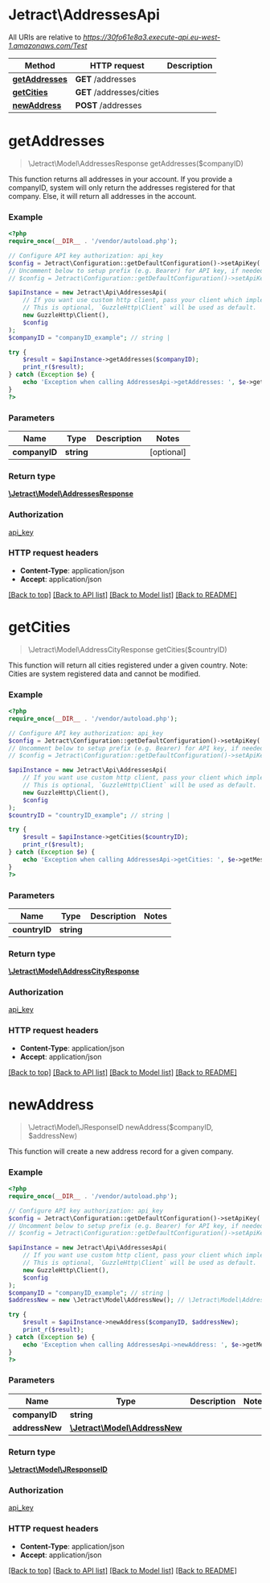 # Jetract\AddressesApi

All URIs are relative to *https://30fo61e8a3.execute-api.eu-west-1.amazonaws.com/Test*

Method | HTTP request | Description
------------- | ------------- | -------------
[**getAddresses**](AddressesApi.md#getAddresses) | **GET** /addresses | 
[**getCities**](AddressesApi.md#getCities) | **GET** /addresses/cities | 
[**newAddress**](AddressesApi.md#newAddress) | **POST** /addresses | 


# **getAddresses**
> \Jetract\Model\AddressesResponse getAddresses($companyID)



This function returns all addresses in your account. If you provide a companyID, system will only return the addresses registered for that company. Else, it will return all addresses in the account.

### Example
```php
<?php
require_once(__DIR__ . '/vendor/autoload.php');

// Configure API key authorization: api_key
$config = Jetract\Configuration::getDefaultConfiguration()->setApiKey('x-api-key', 'YOUR_API_KEY');
// Uncomment below to setup prefix (e.g. Bearer) for API key, if needed
// $config = Jetract\Configuration::getDefaultConfiguration()->setApiKeyPrefix('x-api-key', 'Bearer');

$apiInstance = new Jetract\Api\AddressesApi(
    // If you want use custom http client, pass your client which implements `GuzzleHttp\ClientInterface`.
    // This is optional, `GuzzleHttp\Client` will be used as default.
    new GuzzleHttp\Client(),
    $config
);
$companyID = "companyID_example"; // string | 

try {
    $result = $apiInstance->getAddresses($companyID);
    print_r($result);
} catch (Exception $e) {
    echo 'Exception when calling AddressesApi->getAddresses: ', $e->getMessage(), PHP_EOL;
}
?>
```

### Parameters

Name | Type | Description  | Notes
------------- | ------------- | ------------- | -------------
 **companyID** | **string**|  | [optional]

### Return type

[**\Jetract\Model\AddressesResponse**](../Model/AddressesResponse.md)

### Authorization

[api_key](../../README.md#api_key)

### HTTP request headers

 - **Content-Type**: application/json
 - **Accept**: application/json

[[Back to top]](#) [[Back to API list]](../../README.md#documentation-for-api-endpoints) [[Back to Model list]](../../README.md#documentation-for-models) [[Back to README]](../../README.md)

# **getCities**
> \Jetract\Model\AddressCityResponse getCities($countryID)



This function will return all cities registered under a given country. Note: Cities are system registered data and cannot be modified.

### Example
```php
<?php
require_once(__DIR__ . '/vendor/autoload.php');

// Configure API key authorization: api_key
$config = Jetract\Configuration::getDefaultConfiguration()->setApiKey('x-api-key', 'YOUR_API_KEY');
// Uncomment below to setup prefix (e.g. Bearer) for API key, if needed
// $config = Jetract\Configuration::getDefaultConfiguration()->setApiKeyPrefix('x-api-key', 'Bearer');

$apiInstance = new Jetract\Api\AddressesApi(
    // If you want use custom http client, pass your client which implements `GuzzleHttp\ClientInterface`.
    // This is optional, `GuzzleHttp\Client` will be used as default.
    new GuzzleHttp\Client(),
    $config
);
$countryID = "countryID_example"; // string | 

try {
    $result = $apiInstance->getCities($countryID);
    print_r($result);
} catch (Exception $e) {
    echo 'Exception when calling AddressesApi->getCities: ', $e->getMessage(), PHP_EOL;
}
?>
```

### Parameters

Name | Type | Description  | Notes
------------- | ------------- | ------------- | -------------
 **countryID** | **string**|  |

### Return type

[**\Jetract\Model\AddressCityResponse**](../Model/AddressCityResponse.md)

### Authorization

[api_key](../../README.md#api_key)

### HTTP request headers

 - **Content-Type**: application/json
 - **Accept**: application/json

[[Back to top]](#) [[Back to API list]](../../README.md#documentation-for-api-endpoints) [[Back to Model list]](../../README.md#documentation-for-models) [[Back to README]](../../README.md)

# **newAddress**
> \Jetract\Model\JResponseID newAddress($companyID, $addressNew)



This function will create a new address record for a given company.

### Example
```php
<?php
require_once(__DIR__ . '/vendor/autoload.php');

// Configure API key authorization: api_key
$config = Jetract\Configuration::getDefaultConfiguration()->setApiKey('x-api-key', 'YOUR_API_KEY');
// Uncomment below to setup prefix (e.g. Bearer) for API key, if needed
// $config = Jetract\Configuration::getDefaultConfiguration()->setApiKeyPrefix('x-api-key', 'Bearer');

$apiInstance = new Jetract\Api\AddressesApi(
    // If you want use custom http client, pass your client which implements `GuzzleHttp\ClientInterface`.
    // This is optional, `GuzzleHttp\Client` will be used as default.
    new GuzzleHttp\Client(),
    $config
);
$companyID = "companyID_example"; // string | 
$addressNew = new \Jetract\Model\AddressNew(); // \Jetract\Model\AddressNew | 

try {
    $result = $apiInstance->newAddress($companyID, $addressNew);
    print_r($result);
} catch (Exception $e) {
    echo 'Exception when calling AddressesApi->newAddress: ', $e->getMessage(), PHP_EOL;
}
?>
```

### Parameters

Name | Type | Description  | Notes
------------- | ------------- | ------------- | -------------
 **companyID** | **string**|  |
 **addressNew** | [**\Jetract\Model\AddressNew**](../Model/AddressNew.md)|  |

### Return type

[**\Jetract\Model\JResponseID**](../Model/JResponseID.md)

### Authorization

[api_key](../../README.md#api_key)

### HTTP request headers

 - **Content-Type**: application/json
 - **Accept**: application/json

[[Back to top]](#) [[Back to API list]](../../README.md#documentation-for-api-endpoints) [[Back to Model list]](../../README.md#documentation-for-models) [[Back to README]](../../README.md)

